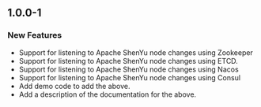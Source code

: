## 1.0.0-1

### New Features

* Support for listening to Apache ShenYu node changes using Zookeeper
* Support for listening to Apache ShenYu node changes using ETCD.
* Support for listening to Apache ShenYu node changes using Nacos
* Support for listening to Apache ShenYu node changes using Consul
* Add demo code to add the above.
* Add a description of the documentation for the above.